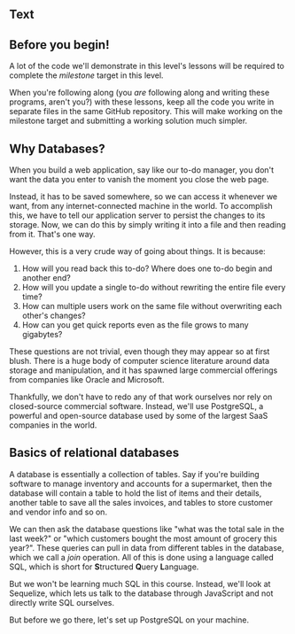## Text

## Before you begin!

A lot of the code we'll demonstrate in this level's lessons will be required to complete the _milestone_ target in this level.

When you're following along (you _are_ following along and writing these programs, aren't you?) with these lessons, keep all the code you write in separate files in the same GitHub repository. This will make working on the milestone target and submitting a working solution much simpler.

## Why Databases?

When you build a web application, say like our to-do manager, you don't want the data you enter to vanish the moment you close the web page.

Instead, it has to be saved somewhere, so we can access it whenever we want, from any internet-connected machine in the world. To accomplish this, we have to tell our application server to persist the changes to its storage. Now, we can do this by simply writing it into a file and then reading from it. That's one way.

However, this is a very crude way of going about things. It is because:

1. How will you read back this to-do? Where does one to-do begin and another end?
2. How will you update a single to-do without rewriting the entire file every time?
3. How can multiple users work on the same file without overwriting each other's changes?
4. How can you get quick reports even as the file grows to many gigabytes?

These questions are not trivial, even though they may appear so at first blush. There is a huge body of computer science literature around data storage and manipulation, and it has spawned large commercial offerings from companies like Oracle and Microsoft.

Thankfully, we don't have to redo any of that work ourselves nor rely on closed-source commercial software. Instead, we'll use PostgreSQL, a powerful and open-source database used by some of the largest SaaS companies in the world.

## Basics of relational databases

A database is essentially a collection of tables. Say if you're building software to manage inventory and accounts for a supermarket, then the database will contain a table to hold the list of items and their details, another table to save all the sales invoices, and tables to store customer and vendor info and so on.

We can then ask the database questions like "what was the total sale in the last week?" or "which customers bought the most amount of grocery this year?". These queries can pull in data from different tables in the database, which we call a _join_ operation. All of this is done using a language called SQL, which is short for **S**tructured **Q**uery **L**anguage.

But we won't be learning much SQL in this course. Instead, we'll look at Sequelize, which lets us talk to the database through JavaScript and not directly write SQL ourselves.

But before we go there, let's set up PostgreSQL on your machine.
